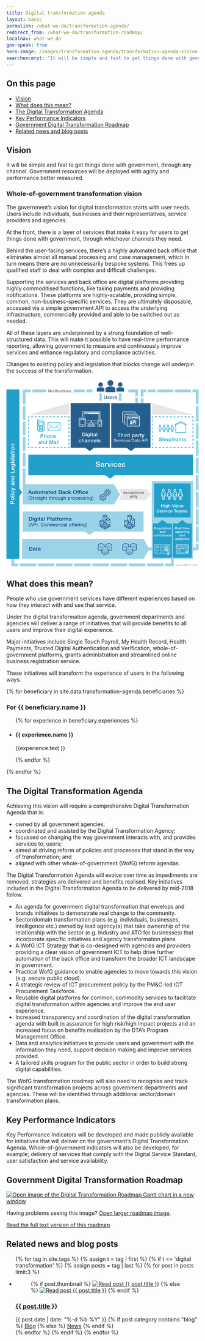 ```yaml
---
title: Digital transformation agenda
layout: basic
permalink: /what-we-do/transformation-agenda/
redirect_from: /what-we-do/transformation-roadmap/
localnav: what-we-do
gov-speak: true
hero-image: /images/transformation-agenda/transformation-agenda-vision-social.png 
searchexcerpt: "It will be simple and fast to get things done with government, through any channel."
---
```

<div class="transformation-agenda" markdown="1">

<nav class="index-links">
  <h2>On this page</h2>
  <ul>
    <li>
      <a href="#vision">
        Vision
      </a>
    </li>
    <li>
      <a href="#what-does-this-mean">
        What does this mean?
      </a>
    </li>
    <li>
      <a href="#the-digital-transformation-agenda">
        The Digital Transformation Agenda
      </a>
    </li>
    <li>
      <a href="#key-performance-indicators">
        Key Performance Indicators
      </a>
    </li>
    <li>
      <a href="#government-digital-transformation-roadmap">
        Government Digital Transformation Roadmap
      </a>
    </li>
    <li>
      <a href="#related-news-and-blog-posts">
        Related news and blog posts
      </a>
    </li>
  </ul>
</nav>  

## Vision

<div class="abstract">
    <p>It will be simple and fast to get things done with government, through any channel. Government resources will be deployed with agility and performance better measured.</p>
</div>

### Whole-of-government transformation vision

The government’s vision for digital transformation starts with user needs. Users include individuals, businesses and their representatives, service providers and agencies.

At the front, there is a layer of services that make it easy for users to get things done with government, through whichever channels they need. 

Behind the user-facing services, there’s a highly automated back office that eliminates almost all manual processing and case management, which in turn means there are no unnecessarily bespoke systems. This frees up qualified staff to deal with complex and difficult challenges. 

Supporting the services and back office are digital platforms providing highly commoditised functions, like taking payments and providing notifications. These platforms are highly-scalable, providing simple, common, non-business-specific services. They are ultimately disposable, accessed via a simple government API to access the underlying infrastructure, commercially provided and able to be switched out as needed.

All of these layers are underpinned by a strong foundation of well-structured data. This will make it possible to have real-time performance reporting, allowing government to measure and continuously improve services and enhance regulatory and compliance activities.

Changes to existing policy and legislation that blocks change will underpin the success of the transformation. 

![Diagram showing the whole of government transformation vision](/images/transformation-agenda/transformation-agenda-vision.png)

## What does this mean?

People who use government services have different experiences based on how they interact with and use that service. 
 
Under the digital transformation agenda, government departments and agencies will deliver a range of initiatives that will provide benefits to all users and improve their digital experience.
 
Major initiatives include Single Touch Payroll, My Health Record, Health Payments, Trusted Digital Authentication and Verification, whole-of-government platforms, grants administration and streamlined online business registration service.
 
These initiatives will transform the experience of users in the following ways.

{% for beneficiary in site.data.transformation-agenda.beneficiaries %}

  <h3>For {{ beneficiary.name }}</h3>

  <ul class="list-vertical--thirds">
  {% for experience in beneficiary.experiences %}
    <li>
      <article>
        <h4>{{ experience.name }}</h4>
        <p>
          {{experience.text }}
        </p>
      </article>
    </li>
  {% endfor %}
  </ul>    
{% endfor %}

## The Digital Transformation Agenda 

Achieving this vision will require a comprehensive Digital Transformation Agenda that is:

* owned by all government agencies;
* coordinated and assisted by the Digital Transformation Agency;
* focussed on changing the way government interacts with, and provides services to, users; 
* aimed at driving reform of policies and processes that stand in the way of transformation; and
* aligned with other whole-of-government (WofG) reform agendas. 

The Digital Transformation Agenda will evolve over time as impediments are removed, strategies are delivered and benefits realised. Key initiatives included in the Digital Transformation Agenda to be delivered by mid-2018 follow.

* An agenda for government digital transformation that envelops and brands initiatives to demonstrate real change to the community.
* Sector/domain transformation plans (e.g. individuals, businesses, intelligence etc.) owned by lead agency(s) that take ownership of the relationship with the sector (e.g. Industry and ATO for businesses) that incorporate specific initiatives and agency transformation plans
* A WofG ICT Strategy that is co-designed with agencies and providers providing a clear vision of government ICT to help drive further automation of the back office and transform the broader ICT landscape in government.
* Practical WofG guidance to enable agencies to move towards this vision (e.g. secure public cloud). 
* A strategic review of ICT procurement policy by the PM&C-led ICT Procurement Taskforce.
* Reusable digital platforms for common, commodity services to facilitate digital transformation within agencies and improve the end user experience. 
* Increased transparency and coordination of the digital transformation agenda with built in assurance for high risk/high impact projects and an increased focus on benefits realisation by the DTA’s Program Management Office.
* Data and analytics initiatives to provide users and government with the information they need, support decision making and improve services provided.
* A tailored skills program for the public sector in order to build strong digital capabilities.

The WofG transformation roadmap will also need to recognise and track significant transformation projects across government departments and agencies. These will be identified through additional sector/domain transformation plans.

## Key Performance Indicators

Key Performance Indicators will be developed and made publicly available for initiatives that will deliver on the government’s Digital Transformation Agenda. Whole-of-government indicators will also be developed, for example; delivery of services that comply with the Digital Service Standard, user satisfaction and service availability.

## Government Digital Transformation Roadmap

<div class="roadmap">
    <a href="{{site.baseurl}}/what-we-do/transformation-agenda/roadmap/#image">
      <img id="roadmap-image" src="{% asset_path roadmap %}" alt="Open image of the Digital Transformation Roadmap Gantt chart in a new window">
    </a>
</div>

Having problems seeing this image? [Open larger roadmap image]({{site.baseurl}}/what-we-do/transformation-agenda/roadmap/#image).

[Read the full text version of this roadmap]({{site.baseurl}}/what-we-do/transformation-agenda/roadmap-text/).

## Related news and blog posts

<ul class="list-vertical--thirds latest-news">

{% for tag in site.tags %}
  {% assign t = tag | first %}
  {% if t == 'digital transformation' %}
    {% assign posts = tag | last %}
    {% for post in posts limit:3 %}
    <li>
      <figure>
        {% if post.thumbnail %}
        <a href="{{ post.url }}"><img class="blog-thumbnail" src="{{ site.baseurl }}{{ post.thumbnail }}" alt="Read post {{ post.title }}"></a>
        {% else %}
        <a href="{{ post.url }}"><img class="blog-thumbnail" src="{{ site.baseurl }}/images/post-thumbnail-placeholder.png" alt="Read post {{ post.title }}"></a>
        {% endif %}
      </figure>
      <article>
        <h3>
          <a href="{{ post.url }}">{{ post.title }}</a>
        </h3>
        <div class="meta">
          <time datetime="{{ post.date }}">{{ post.date | date: "%-d %b %Y" }}</time>
          {% if post.category contains "blog" %}
          <a href="{{site.baseurl}}/blog/">Blog</a>
          {% else %}
          <a href="{{site.baseurl}}/news/">News</a>
          {% endif %}
        </div>
      </article>
    </li>
    {% endfor %}
  {% endif %}
{% endfor %}

</ul>

</div>
